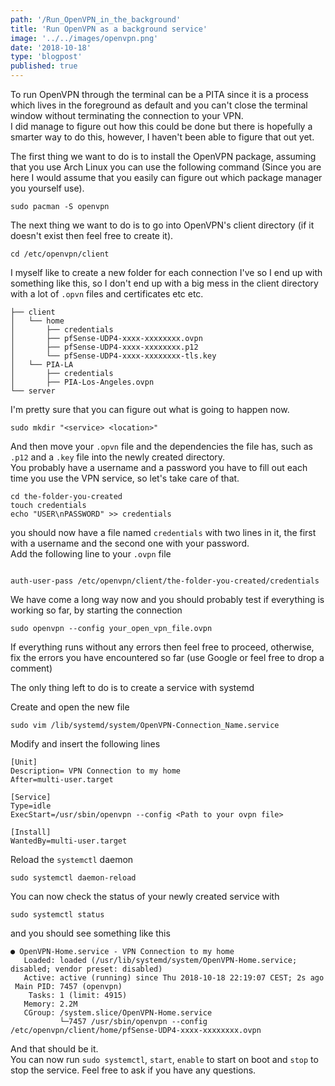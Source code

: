 ```yaml
---
path: '/Run_OpenVPN_in_the_background'
title: 'Run OpenVPN as a background service'
image: '../../images/openvpn.png'
date: '2018-10-18'
type: 'blogpost'
published: true 
---
```


To run OpenVPN through the terminal can be a PITA since it is a process which lives in the foreground as default and you can't close the terminal window without terminating the connection to your VPN.  
I did manage to figure out how this could be done but there is hopefully a smarter way to do this, however, I haven't been able to figure that out yet. 

The first thing we want to do is to install the OpenVPN package, assuming that you use Arch Linux you can use the following command (Since you are here I would assume that you easily can figure out which package manager you yourself use).

```{bash}
sudo pacman -S openvpn
```

The next thing we want to do is to go into OpenVPN's client directory (if it doesn't exist then feel free to create it).  
```
cd /etc/openvpn/client
```

I myself like to create a new folder for each connection I've so I end up with something like this, so I don't end up with a big mess in the client directory with a lot of `.opvn` files and certificates etc etc.
```
├── client
│   └── home
│       ├── credentials
│       ├── pfSense-UDP4-xxxx-xxxxxxxx.ovpn
│       ├── pfSense-UDP4-xxxx-xxxxxxxx.p12
│       └── pfSense-UDP4-xxxx-xxxxxxxx-tls.key
│   └── PIA-LA 
│       ├── credentials
│       ├── PIA-Los-Angeles.ovpn
└── server
```
  
I'm pretty sure that you can figure out what is going to happen now.
```
sudo mkdir "<service> <location>"
```
And then move your `.opvn` file and the dependencies the file has, such as `.p12` and a `.key` file into the newly created directory.  
You probably have a username and a password you have to fill out each time you use the VPN service, so let's take care of that.
```
cd the-folder-you-created
touch credentials
echo "USER\nPASSWORD" >> credentials
```
you should now have a file named `credentials` with two lines in it, the first with a username and the second one with your password.  
Add the following line to your `.ovpn` file
```

auth-user-pass /etc/openvpn/client/the-folder-you-created/credentials
```

We have come a long way now and you should probably test if everything is working so far, by starting the connection

```
sudo openvpn --config your_open_vpn_file.ovpn
```

If everything runs without any errors then feel free to proceed, otherwise, fix the errors you have encountered so far (use Google or feel free to drop a comment)


The only thing left to do is to create a service with systemd

Create and open the new file

```
sudo vim /lib/systemd/system/OpenVPN-Connection_Name.service
```  
Modify and insert the following lines  
```
[Unit]
Description= VPN Connection to my home
After=multi-user.target

[Service]
Type=idle
ExecStart=/usr/sbin/openvpn --config <Path to your ovpn file> 

[Install]
WantedBy=multi-user.target
```  
Reload the `systemctl` daemon
```
sudo systemctl daemon-reload  
```
You can now check the status of your newly created service with
```
sudo systemctl status 
```
and you should see something like this
```
● OpenVPN-Home.service - VPN Connection to my home
   Loaded: loaded (/usr/lib/systemd/system/OpenVPN-Home.service; disabled; vendor preset: disabled)
   Active: active (running) since Thu 2018-10-18 22:19:07 CEST; 2s ago
 Main PID: 7457 (openvpn)
    Tasks: 1 (limit: 4915)
   Memory: 2.2M
   CGroup: /system.slice/OpenVPN-Home.service
           └─7457 /usr/sbin/openvpn --config /etc/openvpn/client/home/pfSense-UDP4-xxxx-xxxxxxxx.ovpn

```
 And that should be it.  
 You can now run `sudo systemctl`,  `start`, `enable` to start on boot and `stop` to stop the service. Feel free to ask if you have any questions.
